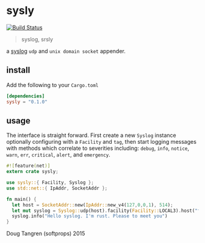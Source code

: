 # sysly

[![Build Status](https://travis-ci.org/softprops/sysly.svg?branch=master)](https://travis-ci.org/softprops/sysly)

> syslog, srsly

a [syslog](https://tools.ietf.org/html/rfc5424) `udp` and `unix domain socket` appender.

## install

Add the following to your `Cargo.toml`

```toml
[dependencies]
sysly = "0.1.0"
```

## usage

The interface is straight forward. First create a new `Syslog` instance optionally configuring with a
`Facility` and `tag`, then start logging messages with methods which correlate to severities including: 
`debug`, `info`, `notice`, `warn`, `err`, `critical`, `alert`, and `emergency`.

```rust
#![feature(net)]
extern crate sysly;

use sysly::{ Facility, Syslog };
use std::net::{ IpAddr, SocketAddr };

fn main() {
  let host = SocketAddr::new(IpAddr::new_v4(127,0,0,1), 514);
  let mut syslog = Syslog::udp(host).facility(Facility::LOCAL3).host("foo.local").app("test");
  syslog.info("Hello syslog. I'm rust. Please to meet you")
}
```

Doug Tangren (softprops) 2015
